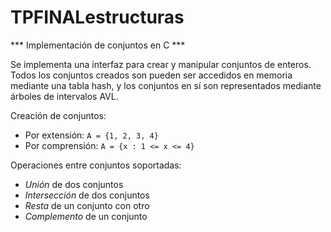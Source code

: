 # TPFINALestructuras

*** Implementación de conjuntos en C ***

Se implementa una interfaz para crear y manipular conjuntos de enteros. Todos los conjuntos creados son pueden ser accedidos en memoria mediante una tabla hash, y los conjuntos en sí son representados mediante árboles de intervalos AVL.

Creación de conjuntos:
- Por extensión: ```A = {1, 2, 3, 4}```
- Por comprensión: ```A = {x : 1 <= x <= 4}```

Operaciones entre conjuntos soportadas:
- *Unión* de dos conjuntos
- *Intersección* de dos conjuntos
- *Resta* de un conjunto con otro
- *Complemento* de un conjunto